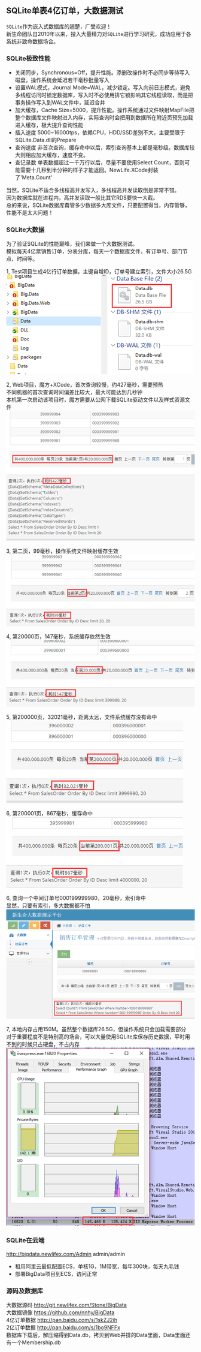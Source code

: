 ﻿## SQLite单表4亿订单，大数据测试  
`SQLite`作为嵌入式数据库的翘楚，广受欢迎！  
新生命团队自2010年以来，投入大量精力对`SQLite`进行学习研究，成功应用于各系统非致命数据场合。  

### SQLite极致性能
+ 关闭同步，Synchronous=Off，提升性能。添删改操作时不必同步等待写入磁盘，操作系统会延迟若干毫秒批量写入  
+ 设置WAL模式，Journal Mode=WAL，减少锁定。写入向前日志模式，避免多线程访问时锁定数据库，写入时不必使用排它锁影响其它线程读取，而是把事务操作写入到WAL文件中，延迟合并  
+ 加大缓存，Cache Size=5000，提升性能。操作系统通过文件映射MapFile把整个数据库文件映射进入内存，实际查询时会把用到数据所在附近页预先加载进入缓存，极大提升查询性能  
+ 插入速度 5000~16000tps，依赖CPU，HDD/SSD差别不大，主要受限于SQLite.Data.dll的Prepare  
+ 查询速度 非首次查询，缓存命中以后，索引查询基本上都是毫秒级。数据库较大则相应加大缓存，速度不变。  
+ 查记录数 单表数据超过一千万行以后，尽量不要使用Select Count，否则可能需要十几秒到半分钟的样子才能返回。NewLife.XCode封装了'Meta.Count'  

当然，SQLite不适合多线程高并发写入，多线程高并发读取倒是非常不错。  
因为数据库就在进程内，高并发读取一般比其它RDS要快一大截。  
总的来说，SQLite数据库甭管多少数据多大库文件，只要配置得当，内存管够，性能不是太大问题！  

### SQLite大数据
为了验证SQLite的性能巅峰，我们来做一个大数据测试。  
模拟每天4亿票销售订单，分表分库，每天一个数据库文件，有订单号、部门节点、时间等。  


1, Test项目生成4亿行订单数据，主键自增ID，订单号建立索引，文件大小26.5G  
![生成](Doc/0.png)

2, Web项目，魔方+XCode，首次查询较慢，约427毫秒，需要预热  
不同机器的首次查询时间偏差比较大，最大可能达到几秒钟  
本机第一次启动该项目时，魔方需要从公网下载SQLite驱动文件以及样式资源文件  
![Web](Doc/1.png)

3, 第二页，99毫秒，操作系统文件映射缓存生效  
![2](Doc/2.png)

4, 第20000页，147毫秒，系统缓存依然生效  
![20000](Doc/3.png)

5, 第200000页，32021毫秒，距离太远，文件系统缓存没有命中  
![200000](Doc/4.png)

6, 第200001页，867毫秒，缓存命中  
![200001](Doc/5.png)

6, 查询一个中间订单号000199999980，20毫秒，索引命中  
显然，只要有索引，多大数据都不怕  
![000199999980](Doc/6.png)

7, 本地内存占用150M。虽然整个数据库26.5G，但操作系统只会加载需要部分  
对于重要程度不是特别高的场合，可以大量使用SQLite库保存历史数据，平时用不到的时候只占硬盘，不占内存  
![Memory](Doc/Memory.png)

### SQLite在云端
http://bigdata.newlifex.com/Admin
admin/admin

+ 租用阿里云最低配置ECS，单核1G，1M带宽，每年300块，每天九毛钱
+ 部署BigData项目到ECS，访问正常

### 源码及数据库
大数据源码 http://git.newlifex.com/Stone/BigData  
大数据镜像 https://github.com/nnhy/BigData  
4亿订单数据 http://pan.baidu.com/s/1skZJ2ih  
2亿订单数据 http://pan.baidu.com/s/1bo9NFFx  
数据库下载后，解压缩得到Data.db，拷贝到Web并排的Data里面，Data里面还有一个Membership.db  
